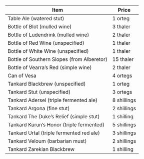 | Item                          | Price        |
|-------------------------------|--------------|
| Table Ale (watered stut)       | 1 orteg      |
| Bottle of Blot (mulled wine)   | 3 thaler     |
| Bottle of Ludendrink (mulled wine) | 2 thaler  |
| Bottle of Red Wine (unspecified) | 1 thaler    |
| Bottle of White Wine (unspecified) | 1 thaler  |
| Bottle of Southern Slopes (from Alberetor) | 15 thaler |
| Bottle of Vearra’s Red (simple wine) | 2 thaler |
| Can of Vesa                    | 4 ortegs     |
| Tankard Blackbrew (unspecified) | 1 orteg     |
| Tankard Stut (unspecified)     | 3 ortegs     |
| Tankard Adersel (triple fermented ale) | 8 shillings |
| Tankard Argona (fine stut)     | 2 shillings  |
| Tankard The Duke’s Relief (simple stut) | 1 shilling |
| Tankard Kurun’s Honor (triple fermented) | 5 shillings |
| Tankard Urtal (triple fermented red ale) | 3 shillings |
| Tankard Veloum (barbarian must) | 2 shillings |
| Tankard Zarekian Blackbrew     | 1 shilling   |
